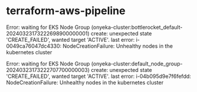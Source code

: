 # terraform-aws-pipeline

Error: waiting for EKS Node Group (onyeka-cluster:bottlerocket_default-20240323173222698900000001) create: unexpected state 'CREATE_FAILED', wanted target 'ACTIVE'. last error: i-0049ca76047dc4330: NodeCreationFailure: Unhealthy nodes in the kubernetes cluster

Error: waiting for EKS Node Group (onyeka-cluster:default_node_group-20240323173222707700000003) create: unexpected state 'CREATE_FAILED', wanted target 'ACTIVE'. last error: i-04b095d9e7f6fefdd: NodeCreationFailure: Unhealthy nodes in the kubernetes cluster